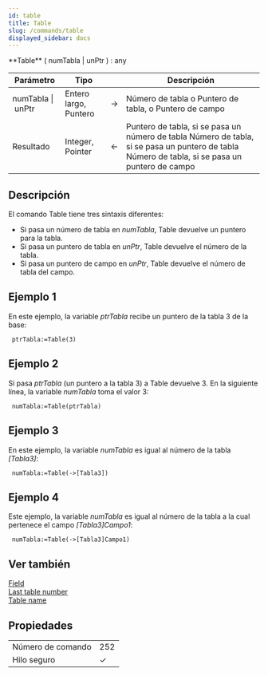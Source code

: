 ```yaml
---
id: table
title: Table
slug: /commands/table
displayed_sidebar: docs
---
```


<!--REF #_command_.Table.Syntax-->**Table** ( numTabla | unPtr ) : any<!-- END REF-->
<!--REF #_command_.Table.Params-->
| Parámetro | Tipo |  | Descripción |
| --- | --- | --- | --- |
| numTabla &#124; unPtr | Entero largo, Puntero | &#8594;  | Número de tabla o Puntero de tabla, o Puntero de campo |
| Resultado | Integer, Pointer | &#8592; | Puntero de tabla, si se pasa un número de tabla Número de tabla, si se pasa un puntero de tabla Número de tabla, si se pasa un puntero de campo |

<!-- END REF-->

## Descripción 

<!--REF #_command_.Table.Summary-->El comando Table tiene tres sintaxis diferentes: 

* Si pasa un número de tabla en *numTabla*, Table devuelve un puntero para la tabla.<!-- END REF-->
* Si pasa un puntero de tabla en *unPtr*, Table devuelve el número de la tabla.
* Si pasa un puntero de campo en *unPtr*, Table devuelve el número de tabla del campo.

## Ejemplo 1 

En este ejemplo, la variable *ptrTabla* recibe un puntero de la tabla 3 de la base:

```4d
 ptrTabla:=Table(3)
```

## Ejemplo 2 

Si pasa *ptrTabla* (un puntero a la tabla 3) a Table devuelve 3\. En la siguiente línea, la variable *numTabla* toma el valor 3:

```4d
 numTabla:=Table(ptrTabla)
```

## Ejemplo 3 

En este ejemplo, la variable *numTabla* es igual al número de la tabla *\[Tabla3\]*: 

```4d
 numTabla:=Table(->[Tabla3])
```

## Ejemplo 4 

Este ejemplo, la variable *numTabla* es igual al número de la tabla a la cual pertenece el campo *\[Tabla3\]Campo1*:

```4d
 numTabla:=Table(->[Tabla3]Campo1)
```

## Ver también 

[Field](field.md)  
[Last table number](last-table-number.md)  
[Table name](table-name.md)  

## Propiedades

|  |  |
| --- | --- |
| Número de comando | 252 |
| Hilo seguro | &check; |


